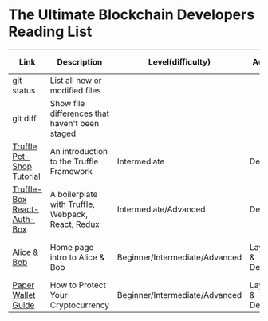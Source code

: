 # The Ultimate Blockchain Developers Reading List

| Link | Description | Level(difficulty) | Audience | Time To Read
| --- | --- | --- | --- | --- |
| git status | List all new or modified files |
| git diff | Show file differences that haven't been staged |
| [Truffle Pet-Shop Tutorial](http://truffleframework.com/tutorials/pet-shop) | An introduction to the Truffle Framework | Intermediate | Developers | 1.25 hours |
| [Truffle-Box React-Auth-Box](https://github.com/truffle-box/react-auth-box) | A boilerplate with Truffle, Webpack, React, Redux | Intermediate/Advanced | Developers | 2+ hours |
| [Alice & Bob](http://cryptocouple.com/) | Home page intro to Alice & Bob | Beginner/Intermediate/Advanced | Laypeople & Developers | 6 min(site)/30 min(full text PDF) |
| [Paper Wallet Guide](https://blockgeeks.com/guides/paper-wallet-guide/) | How to Protect Your Cryptocurrency | Beginner/Intermediate/Advanced | Laypeople & Developers | 15 min |




